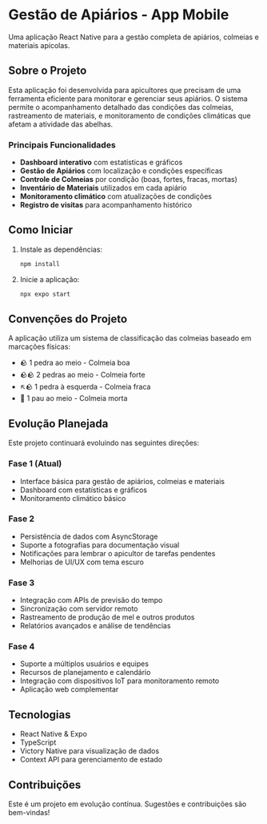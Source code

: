 # Gestão de Apiários - App Mobile

Uma aplicação React Native para a gestão completa de apiários, colmeias e materiais apícolas.

## Sobre o Projeto

Esta aplicação foi desenvolvida para apicultores que precisam de uma ferramenta eficiente para monitorar e gerenciar seus apiários. O sistema permite o acompanhamento detalhado das condições das colmeias, rastreamento de materiais, e monitoramento de condições climáticas que afetam a atividade das abelhas.

### Principais Funcionalidades

- **Dashboard interativo** com estatísticas e gráficos
- **Gestão de Apiários** com localização e condições específicas
- **Controle de Colmeias** por condição (boas, fortes, fracas, mortas)
- **Inventário de Materiais** utilizados em cada apiário
- **Monitoramento climático** com atualizações de condições
- **Registro de visitas** para acompanhamento histórico

## Como Iniciar

1. Instale as dependências:
   ```bash
   npm install
   ```

2. Inicie a aplicação:
   ```bash
   npx expo start
   ```

## Convenções do Projeto

A aplicação utiliza um sistema de classificação das colmeias baseado em marcações físicas:

- 🪨 1 pedra ao meio - Colmeia boa
- 🪨🪨 2 pedras ao meio - Colmeia forte
- ↖️🪨 1 pedra à esquerda - Colmeia fraca
- 🥢 1 pau ao meio - Colmeia morta

## Evolução Planejada

Este projeto continuará evoluindo nas seguintes direções:

### Fase 1 (Atual)
- Interface básica para gestão de apiários, colmeias e materiais
- Dashboard com estatísticas e gráficos
- Monitoramento climático básico

### Fase 2
- Persistência de dados com AsyncStorage
- Suporte a fotografias para documentação visual
- Notificações para lembrar o apicultor de tarefas pendentes
- Melhorias de UI/UX com tema escuro

### Fase 3
- Integração com APIs de previsão do tempo
- Sincronização com servidor remoto
- Rastreamento de produção de mel e outros produtos
- Relatórios avançados e análise de tendências

### Fase 4
- Suporte a múltiplos usuários e equipes
- Recursos de planejamento e calendário
- Integração com dispositivos IoT para monitoramento remoto
- Aplicação web complementar

## Tecnologias

- React Native & Expo
- TypeScript
- Victory Native para visualização de dados
- Context API para gerenciamento de estado

## Contribuições

Este é um projeto em evolução contínua. Sugestões e contribuições são bem-vindas!
